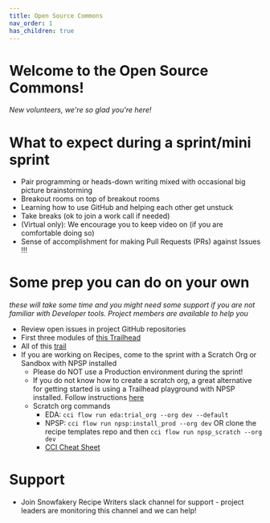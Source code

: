 ```yaml
---
title: Open Source Commons
nav_order: 1
has_children: true
---
```


# Welcome to the Open Source Commons!
_New volunteers, we're so glad you're here!_

# What to expect during a sprint/mini sprint
* Pair programming or heads-down writing mixed with occasional big picture brainstorming
* Breakout rooms on top of breakout rooms
* Learning how to use GitHub and helping each other get unstuck
* Take breaks (ok to join a work call if needed)
* (Virtual only): We encourage you to keep video on (if you are comfortable doing so)
* Sense of accomplishment for making Pull Requests (PRs) against Issues !!!

# Some prep you can do on your own
_these will take some time and you might need some support if you are not familiar with Developer tools.  Project members are available to help you_
* Review open issues in project GitHub repositories
* First three modules of [this Trailhead](https://trailhead.salesforce.com/en/content/learn/trails/set-up-your-workspace-and-install-developer-tools)
* All of this [trail](https://trailhead.salesforce.com/en/content/learn/trails/build-applications-with-cumulusci)
* If you are working on Recipes, come to the sprint with a Scratch Org or Sandbox with NPSP installed
  * Please do NOT use a Production environment during the sprint!
  * If you do not know how to create a scratch org, a great alternative for getting started is using a Trailhead playground with NPSP installed.  Follow instructions [here](https://trailhead.salesforce.com/en/content/learn/projects/install-nonprofit-success-pack-into-a-trailhead-playground/install-npsp-into-a-trailhead-playground)
  * Scratch org commands
    * EDA: `cci flow run eda:trial_org --org dev --default` 
    * NPSP: `cci flow run npsp:install_prod --org dev` OR clone the recipe templates repo and then `cci flow run npsp_scratch --org dev`
    * [CCI Cheat Sheet](https://cumulusci.readthedocs.io/en/stable/cheat-sheet.html)

# Support
* Join Snowfakery Recipe Writers slack channel for support - project leaders are monitoring this channel and we can help!

